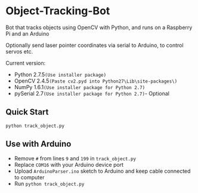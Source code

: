 # Object-Tracking-Bot
Bot that tracks objects using OpenCV with Python, and runs on a Raspberry Pi and an Arduino

Optionally send laser pointer coordinates via serial to Arduino, to control servos etc.

Current version:
* Python 2.7.5```(Use installer package)```
* OpenCV 2.4.5```(Paste cv2.pyd into Python27\Lib\site-packages\)```
* NumPy 1.6.1```(Use installer package for Python 2.7)```
* pySerial 2.7```(Use installer package for Python 2.7)```- Optional

## Quick Start
```python track_object.py```

## Use with Arduino
* Remove ```#``` from lines ```9``` and ```199``` in ```track_object.py```
* Replace ```COM16``` with your Arduino device port
* Upload ```ArduinoParser.ino``` sketch to Arduino and keep cable connected to computer
* Run ```python track_object.py```
